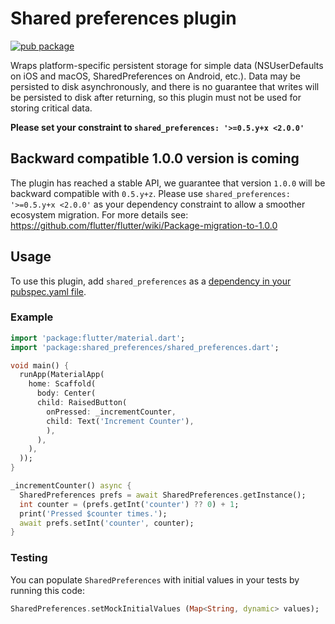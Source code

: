# Shared preferences plugin

[![pub package](https://img.shields.io/pub/v/shared_preferences.svg)](https://pub.dartlang.org/packages/shared_preferences)

Wraps platform-specific persistent storage for simple data
(NSUserDefaults on iOS and macOS, SharedPreferences on Android, etc.). Data may be persisted to disk
asynchronously, and there is no guarantee that writes will be persisted to disk after returning, so
this plugin must not be used for storing critical data.

**Please set your constraint to `shared_preferences: '>=0.5.y+x <2.0.0'`**

## Backward compatible 1.0.0 version is coming

The plugin has reached a stable API, we guarantee that version `1.0.0` will be backward compatible
with `0.5.y+z`. Please use `shared_preferences: '>=0.5.y+x <2.0.0'` as your dependency constraint to
allow a smoother ecosystem migration. For more details
see: https://github.com/flutter/flutter/wiki/Package-migration-to-1.0.0

## Usage

To use this plugin, add `shared_preferences` as
a [dependency in your pubspec.yaml file](https://flutter.io/platform-plugins/).

### Example

``` dart
import 'package:flutter/material.dart';
import 'package:shared_preferences/shared_preferences.dart';

void main() {
  runApp(MaterialApp(
    home: Scaffold(
      body: Center(
      child: RaisedButton(
        onPressed: _incrementCounter,
        child: Text('Increment Counter'),
        ),
      ),
    ),
  ));
}

_incrementCounter() async {
  SharedPreferences prefs = await SharedPreferences.getInstance();
  int counter = (prefs.getInt('counter') ?? 0) + 1;
  print('Pressed $counter times.');
  await prefs.setInt('counter', counter);
}
```

### Testing

You can populate `SharedPreferences` with initial values in your tests by running this code:

```dart
SharedPreferences.setMockInitialValues (Map<String, dynamic> values);
```
